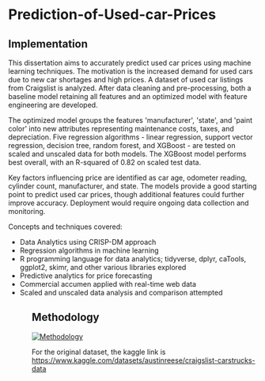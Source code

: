 # Prediction-of-Used-car-Prices

## Implementation

This dissertation aims to accurately predict used car prices using machine learning techniques. The motivation is the increased demand for used cars due to new car shortages and high prices. A dataset of used car listings from Craigslist is analyzed. After data cleaning and pre-processing, both a baseline model retaining all features and an optimized model with feature engineering are developed. 

The optimized model groups the features 'manufacturer', 'state', and 'paint color' into new attributes representing maintenance costs, taxes, and depreciation. Five regression algorithms - linear regression, support vector regression, decision tree, random forest, and XGBoost - are tested on scaled and unscaled data for both models. The XGBoost model performs best overall, with an R-squared of 0.82 on scaled test data. 

Key factors influencing price are identified as car age, odometer reading, cylinder count, manufacturer, and state. The models provide a good starting point to predict used car prices, though additional features could further improve accuracy. Deployment would require ongoing data collection and monitoring.

Concepts and techniques covered:
</body>
<HTML>
<ul> 
<li> Data Analytics using CRISP-DM approach </li>
<li> Regression algorithms in machine learning </li>
<li> R programming language for data analytics; tidyverse, dplyr, caTools, ggplot2, skimr, and other various libraries explored </li>
<li> Predictive analytics for price forecasting </li>
<li> Commercial accumen applied with real-time web data </li>
<li> Scaled and unscaled data analysis and comparison attempted </li>
<ul> 

## Methodology
[![Methodology](https://github.com/vishwanathspring22/Prediction-of-Used-car-Prices/assets/125931190/eb4a6b5f-5f71-4659-b724-d1593c4b9e89)](https://github.com/vishwanathspring22/Prediction-of-Used-car-Prices/blob/main/Methodology.png?raw=true)

For the original dataset, the kaggle link is https://www.kaggle.com/datasets/austinreese/craigslist-carstrucks-data
</HTML>
<body>

